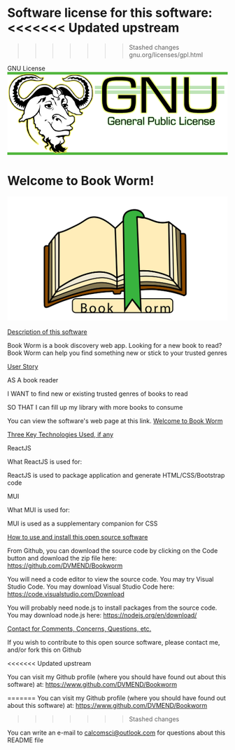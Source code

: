 Software license for this software:
<<<<<<< Updated upstream
=======

>>>>>>> Stashed changes
gnu.org/licenses/gpl.html

GNU License
![Software License](3.png)
# Welcome to Book Worm!


![Welcome to Book Worm](bookworm.png)







  
[Description of this software](description)

Book Worm is a book discovery web app. Looking for a new book to read? Book Worm can help you find something new or stick to your trusted genres


[User Story](user-story) 

AS A book reader 

I WANT to find new or existing trusted genres of books to read 

SO THAT I can fill up my library with more books to consume


You can view the software's web page at this link. [Welcome to Book Worm](https://github.com/DVMEND/Bookworm)

[Three Key Technologies Used, if any](key-technologies-used)

ReactJS 

What ReactJS  is used for:

ReactJS is used to package application and generate HTML/CSS/Bootstrap code

MUI

What MUI is used for:

MUI is used as a supplementary companion for CSS

[How to use and install this open source software](how-to-install)


From Github, you can download the source code by clicking on the Code button and download the zip file here: https://github.com/DVMEND/Bookworm

You will need a code editor to view the source code. You may try Visual Studio Code. You may download Visual Studio Code here: https://code.visualstudio.com/Download

You will probably need node.js to install packages from the source code. You may download node.js here: https://nodejs.org/en/download/

[Contact for Comments, Concerns, Questions, etc.](contact)

If you wish to contribute to this open source software, please contact me, and/or fork this on Github

<<<<<<< Updated upstream

You can visit my Github profile (where you should have found out about this software) at: https://www.github.com/DVMEND/Bookworm

=======
You can visit my Github profile (where you should have found out about this software) at: https://www.github.com/DVMEND/Bookworm
>>>>>>> Stashed changes

You can write an e-mail to calcomsci@outlook.com for questions about this README file
